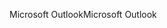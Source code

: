 <span data-ttu-id="b90d2-101">Microsoft Outlook</span><span class="sxs-lookup"><span data-stu-id="b90d2-101">Microsoft Outlook</span></span>